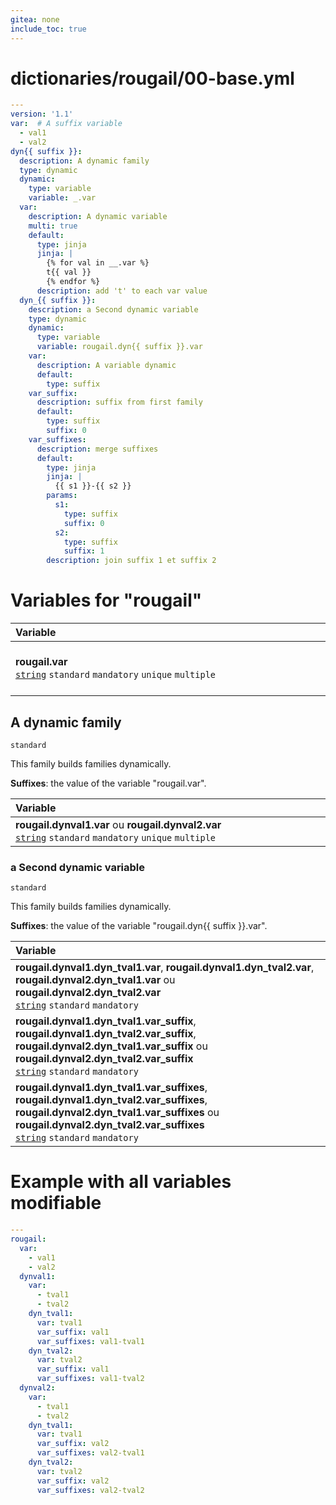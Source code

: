 ```yaml
---
gitea: none
include_toc: true
---
```

# dictionaries/rougail/00-base.yml

```yaml
---
version: '1.1'
var:  # A suffix variable
  - val1
  - val2
dyn{{ suffix }}:
  description: A dynamic family
  type: dynamic
  dynamic:
    type: variable
    variable: _.var
  var:
    description: A dynamic variable
    multi: true
    default:
      type: jinja
      jinja: |
        {% for val in __.var %}
        t{{ val }}
        {% endfor %}
      description: add 't' to each var value
  dyn_{{ suffix }}:
    description: a Second dynamic variable
    type: dynamic
    dynamic:
      type: variable
      variable: rougail.dyn{{ suffix }}.var
    var:
      description: A variable dynamic
      default:
        type: suffix
    var_suffix:
      description: suffix from first family
      default:
        type: suffix
        suffix: 0
    var_suffixes:
      description: merge suffixes
      default:
        type: jinja
        jinja: |
          {{ s1 }}-{{ s2 }}
        params:
          s1:
            type: suffix
            suffix: 0
          s2:
            type: suffix
            suffix: 1
        description: join suffix 1 et suffix 2
```
# Variables for "rougail"

| Variable&nbsp;&nbsp;&nbsp;&nbsp;&nbsp;&nbsp;&nbsp;&nbsp;&nbsp;&nbsp;&nbsp;&nbsp;&nbsp;&nbsp;&nbsp;&nbsp;&nbsp;&nbsp;&nbsp;&nbsp;&nbsp;&nbsp;&nbsp;&nbsp;&nbsp;&nbsp;&nbsp;&nbsp;&nbsp;&nbsp;&nbsp;&nbsp;&nbsp;&nbsp;&nbsp;&nbsp;&nbsp;&nbsp;&nbsp;&nbsp;&nbsp;&nbsp;&nbsp;&nbsp;&nbsp;&nbsp;&nbsp;&nbsp;&nbsp;&nbsp;&nbsp;&nbsp;&nbsp;&nbsp;&nbsp;&nbsp;&nbsp;&nbsp;&nbsp;&nbsp;&nbsp;&nbsp;&nbsp;&nbsp;&nbsp;&nbsp;&nbsp;&nbsp;&nbsp;&nbsp;&nbsp;&nbsp;&nbsp;&nbsp;&nbsp;&nbsp;&nbsp;&nbsp;&nbsp;&nbsp;&nbsp;&nbsp;&nbsp;&nbsp;&nbsp;&nbsp;&nbsp;&nbsp;&nbsp;&nbsp;&nbsp;&nbsp;&nbsp;&nbsp;&nbsp;&nbsp;&nbsp;&nbsp;   | Description&nbsp;&nbsp;&nbsp;&nbsp;&nbsp;&nbsp;&nbsp;&nbsp;&nbsp;&nbsp;&nbsp;&nbsp;&nbsp;&nbsp;&nbsp;&nbsp;&nbsp;&nbsp;&nbsp;&nbsp;&nbsp;&nbsp;&nbsp;&nbsp;&nbsp;&nbsp;&nbsp;&nbsp;&nbsp;&nbsp;&nbsp;&nbsp;&nbsp;&nbsp;&nbsp;&nbsp;&nbsp;&nbsp;&nbsp;&nbsp;&nbsp;&nbsp;&nbsp;&nbsp;&nbsp;&nbsp;&nbsp;&nbsp;&nbsp;&nbsp;&nbsp;&nbsp;&nbsp;&nbsp;&nbsp;&nbsp;&nbsp;&nbsp;&nbsp;&nbsp;&nbsp;&nbsp;&nbsp;&nbsp;&nbsp;&nbsp;&nbsp;&nbsp;&nbsp;&nbsp;&nbsp;&nbsp;&nbsp;&nbsp;&nbsp;&nbsp;&nbsp;&nbsp;&nbsp;&nbsp;&nbsp;&nbsp;&nbsp;&nbsp;&nbsp;&nbsp;&nbsp;&nbsp;&nbsp;&nbsp;&nbsp;&nbsp;&nbsp;&nbsp;&nbsp;   |
|------------------------------------------------------------------------------------------------------------------------------------------------------------------------------------------------------------------------------------------------------------------------------------------------------------------------------------------------------------------------------------------------------------------------------------------------------------------------------------------------------------------------------------------------------------------------------------------------------------------------|---------------------------------------------------------------------------------------------------------------------------------------------------------------------------------------------------------------------------------------------------------------------------------------------------------------------------------------------------------------------------------------------------------------------------------------------------------------------------------------------------------------------------------------------------------------------------------------------------------|
| **rougail.var**<br/>[`string`](https://rougail.readthedocs.io/en/latest/variable.html#variables-types) `standard` `mandatory` `unique` `multiple`                                                                                                                                                                                                                                                                                                                                                                                                                                                                      | A suffix variable.<br/>**Default**: <br/>- val1<br/>- val2                                                                                                                                                                                                                                                                                                                                                                                                                                                                                                                                              |

## A dynamic family

`standard`


This family builds families dynamically.

**Suffixes**: the value of the variable "rougail.var".

| Variable&nbsp;&nbsp;&nbsp;&nbsp;&nbsp;&nbsp;&nbsp;&nbsp;&nbsp;&nbsp;&nbsp;&nbsp;&nbsp;&nbsp;&nbsp;&nbsp;&nbsp;&nbsp;&nbsp;&nbsp;&nbsp;&nbsp;&nbsp;&nbsp;&nbsp;&nbsp;&nbsp;&nbsp;&nbsp;&nbsp;&nbsp;&nbsp;&nbsp;&nbsp;&nbsp;&nbsp;&nbsp;&nbsp;&nbsp;&nbsp;&nbsp;&nbsp;&nbsp;&nbsp;&nbsp;&nbsp;&nbsp;&nbsp;&nbsp;&nbsp;&nbsp;&nbsp;&nbsp;&nbsp;&nbsp;&nbsp;&nbsp;&nbsp;&nbsp;&nbsp;&nbsp;&nbsp;&nbsp;&nbsp;&nbsp;&nbsp;&nbsp;&nbsp;&nbsp;&nbsp;&nbsp;&nbsp;&nbsp;&nbsp;&nbsp;&nbsp;&nbsp;&nbsp;&nbsp;&nbsp;&nbsp;&nbsp;&nbsp;&nbsp;&nbsp;&nbsp;&nbsp;&nbsp;&nbsp;&nbsp;&nbsp;&nbsp;&nbsp;&nbsp;&nbsp;&nbsp;&nbsp;&nbsp;   | Description&nbsp;&nbsp;&nbsp;&nbsp;&nbsp;&nbsp;&nbsp;&nbsp;&nbsp;&nbsp;&nbsp;&nbsp;&nbsp;&nbsp;&nbsp;&nbsp;&nbsp;&nbsp;&nbsp;&nbsp;&nbsp;&nbsp;&nbsp;&nbsp;&nbsp;&nbsp;&nbsp;&nbsp;&nbsp;&nbsp;&nbsp;&nbsp;&nbsp;&nbsp;&nbsp;&nbsp;&nbsp;&nbsp;&nbsp;&nbsp;&nbsp;&nbsp;&nbsp;&nbsp;&nbsp;&nbsp;&nbsp;&nbsp;&nbsp;&nbsp;&nbsp;&nbsp;&nbsp;&nbsp;&nbsp;&nbsp;&nbsp;&nbsp;&nbsp;&nbsp;&nbsp;&nbsp;&nbsp;&nbsp;&nbsp;&nbsp;&nbsp;&nbsp;&nbsp;&nbsp;&nbsp;&nbsp;&nbsp;&nbsp;&nbsp;&nbsp;&nbsp;&nbsp;&nbsp;&nbsp;&nbsp;&nbsp;&nbsp;&nbsp;&nbsp;&nbsp;&nbsp;&nbsp;&nbsp;&nbsp;&nbsp;&nbsp;&nbsp;&nbsp;&nbsp;   |
|------------------------------------------------------------------------------------------------------------------------------------------------------------------------------------------------------------------------------------------------------------------------------------------------------------------------------------------------------------------------------------------------------------------------------------------------------------------------------------------------------------------------------------------------------------------------------------------------------------------------|---------------------------------------------------------------------------------------------------------------------------------------------------------------------------------------------------------------------------------------------------------------------------------------------------------------------------------------------------------------------------------------------------------------------------------------------------------------------------------------------------------------------------------------------------------------------------------------------------------|
| **rougail.dynval1.var** ou **rougail.dynval2.var**<br/>[`string`](https://rougail.readthedocs.io/en/latest/variable.html#variables-types) `standard` `mandatory` `unique` `multiple`                                                                                                                                                                                                                                                                                                                                                                                                                                   | A dynamic variable.<br/>**Default**: add 't' to each var value.                                                                                                                                                                                                                                                                                                                                                                                                                                                                                                                                         |

### a Second dynamic variable

`standard`


This family builds families dynamically.

**Suffixes**: the value of the variable "rougail.dyn{{ suffix }}.var".

| Variable&nbsp;&nbsp;&nbsp;&nbsp;&nbsp;&nbsp;&nbsp;&nbsp;&nbsp;&nbsp;&nbsp;&nbsp;&nbsp;&nbsp;&nbsp;&nbsp;&nbsp;&nbsp;&nbsp;&nbsp;&nbsp;&nbsp;&nbsp;&nbsp;&nbsp;&nbsp;&nbsp;&nbsp;&nbsp;&nbsp;&nbsp;&nbsp;&nbsp;&nbsp;&nbsp;&nbsp;&nbsp;&nbsp;&nbsp;&nbsp;&nbsp;&nbsp;&nbsp;&nbsp;&nbsp;&nbsp;&nbsp;&nbsp;&nbsp;&nbsp;&nbsp;&nbsp;&nbsp;&nbsp;&nbsp;&nbsp;&nbsp;&nbsp;&nbsp;&nbsp;&nbsp;&nbsp;&nbsp;&nbsp;&nbsp;&nbsp;&nbsp;&nbsp;&nbsp;&nbsp;&nbsp;&nbsp;&nbsp;&nbsp;&nbsp;&nbsp;&nbsp;&nbsp;&nbsp;&nbsp;&nbsp;&nbsp;&nbsp;&nbsp;&nbsp;&nbsp;&nbsp;&nbsp;&nbsp;&nbsp;&nbsp;&nbsp;&nbsp;&nbsp;&nbsp;&nbsp;&nbsp;&nbsp;   | Description&nbsp;&nbsp;&nbsp;&nbsp;&nbsp;&nbsp;&nbsp;&nbsp;&nbsp;&nbsp;&nbsp;&nbsp;&nbsp;&nbsp;&nbsp;&nbsp;&nbsp;&nbsp;&nbsp;&nbsp;&nbsp;&nbsp;&nbsp;&nbsp;&nbsp;&nbsp;&nbsp;&nbsp;&nbsp;&nbsp;&nbsp;&nbsp;&nbsp;&nbsp;&nbsp;&nbsp;&nbsp;&nbsp;&nbsp;&nbsp;&nbsp;&nbsp;&nbsp;&nbsp;&nbsp;&nbsp;&nbsp;&nbsp;&nbsp;&nbsp;&nbsp;&nbsp;&nbsp;&nbsp;&nbsp;&nbsp;&nbsp;&nbsp;&nbsp;&nbsp;&nbsp;&nbsp;&nbsp;&nbsp;&nbsp;&nbsp;&nbsp;&nbsp;&nbsp;&nbsp;&nbsp;&nbsp;&nbsp;&nbsp;&nbsp;&nbsp;&nbsp;&nbsp;&nbsp;&nbsp;&nbsp;&nbsp;&nbsp;&nbsp;&nbsp;&nbsp;&nbsp;&nbsp;&nbsp;&nbsp;&nbsp;&nbsp;&nbsp;&nbsp;&nbsp;   |
|------------------------------------------------------------------------------------------------------------------------------------------------------------------------------------------------------------------------------------------------------------------------------------------------------------------------------------------------------------------------------------------------------------------------------------------------------------------------------------------------------------------------------------------------------------------------------------------------------------------------|---------------------------------------------------------------------------------------------------------------------------------------------------------------------------------------------------------------------------------------------------------------------------------------------------------------------------------------------------------------------------------------------------------------------------------------------------------------------------------------------------------------------------------------------------------------------------------------------------------|
| **rougail.dynval1.dyn_tval1.var**, **rougail.dynval1.dyn_tval2.var**, **rougail.dynval2.dyn_tval1.var** ou **rougail.dynval2.dyn_tval2.var**<br/>[`string`](https://rougail.readthedocs.io/en/latest/variable.html#variables-types) `standard` `mandatory`                                                                                                                                                                                                                                                                                                                                                             | A variable dynamic.<br/>**Default**: value of the suffix.                                                                                                                                                                                                                                                                                                                                                                                                                                                                                                                                               |
| **rougail.dynval1.dyn_tval1.var_suffix**, **rougail.dynval1.dyn_tval2.var_suffix**, **rougail.dynval2.dyn_tval1.var_suffix** ou **rougail.dynval2.dyn_tval2.var_suffix**<br/>[`string`](https://rougail.readthedocs.io/en/latest/variable.html#variables-types) `standard` `mandatory`                                                                                                                                                                                                                                                                                                                                 | Suffix from first family.<br/>**Default**: value of the suffix.                                                                                                                                                                                                                                                                                                                                                                                                                                                                                                                                         |
| **rougail.dynval1.dyn_tval1.var_suffixes**, **rougail.dynval1.dyn_tval2.var_suffixes**, **rougail.dynval2.dyn_tval1.var_suffixes** ou **rougail.dynval2.dyn_tval2.var_suffixes**<br/>[`string`](https://rougail.readthedocs.io/en/latest/variable.html#variables-types) `standard` `mandatory`                                                                                                                                                                                                                                                                                                                         | Merge suffixes.<br/>**Default**: join suffix 1 et suffix 2.                                                                                                                                                                                                                                                                                                                                                                                                                                                                                                                                             |


# Example with all variables modifiable

```yaml
---
rougail:
  var:
    - val1
    - val2
  dynval1:
    var:
      - tval1
      - tval2
    dyn_tval1:
      var: tval1
      var_suffix: val1
      var_suffixes: val1-tval1
    dyn_tval2:
      var: tval2
      var_suffix: val1
      var_suffixes: val1-tval2
  dynval2:
    var:
      - tval1
      - tval2
    dyn_tval1:
      var: tval1
      var_suffix: val2
      var_suffixes: val2-tval1
    dyn_tval2:
      var: tval2
      var_suffix: val2
      var_suffixes: val2-tval2
```
